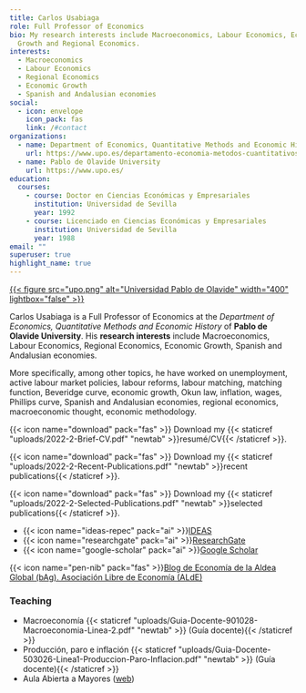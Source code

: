 ```yaml
---
title: Carlos Usabiaga
role: Full Professor of Economics
bio: My research interests include Macroeconomics, Labour Economics, Economic
  Growth and Regional Economics.
interests:
  - Macroeconomics
  - Labour Economics
  - Regional Economics
  - Economic Growth
  - Spanish and Andalusian economies
social:
  - icon: envelope
    icon_pack: fas
    link: /#contact
organizations:
  - name: Department of Economics, Quantitative Methods and Economic History
    url: https://www.upo.es/departamento-economia-metodos-cuantitativos-e-historia-economica/es/
  - name: Pablo de Olavide University
    url: https://www.upo.es/
education:
  courses:
    - course: Doctor en Ciencias Económicas y Empresariales
      institution: Universidad de Sevilla
      year: 1992
    - course: Licenciado en Ciencias Económicas y Empresariales
      institution: Universidad de Sevilla
      year: 1988
email: ""
superuser: true
highlight_name: true
---
```

[{{< figure src="upo.png" alt="Universidad Pablo de Olavide" width="400" lightbox="false" >}}](https://www.upo.es)

Carlos Usabiaga is a Full Professor of Economics at the *Department of Economics, Quantitative Methods and Economic History* of **Pablo de Olavide University**. His **research interests** include Macroeconomics, Labour Economics, Regional Economics, Economic Growth, Spanish and Andalusian economies.

More specifically, among other topics, he have worked on unemployment, active labour market policies, labour reforms, labour matching, matching function, Beveridge curve, economic growth, Okun law, inflation, wages, Phillips curve, Spanish and Andalusian economies, regional economics, macroeconomic thought, economic methodology.

{{< icon name="download" pack="fas" >}} Download my {{< staticref "uploads/2022-2-Brief-CV.pdf" "newtab" >}}resumé/CV{{< /staticref >}}.

{{< icon name="download" pack="fas" >}} Download my {{< staticref "uploads/2022-2-Recent-Publications.pdf" "newtab" >}}recent publications{{< /staticref >}}.

{{< icon name="download" pack="fas" >}} Download my {{< staticref "uploads/2022-2-Selected-Publications.pdf" "newtab" >}}selected publications{{< /staticref >}}.

* {{< icon name="ideas-repec" pack="ai" >}}[IDEAS](https://ideas.repec.org/e/pus10.html)
* {{< icon name="researchgate" pack="ai" >}}[ResearchGate](https://www.researchgate.net/profile/Carlos-Usabiaga)
* {{< icon name="google-scholar" pack="ai" >}}[Google Scholar](https://scholar.google.es/citations?user=YS5XdK0AAAAJ&hl=es)

{{< icon name="pen-nib" pack="fas" >}}[Blog de Economía de la Aldea Global (bAg). Asociación Libre de Economía (ALdE)](http://alde.es/blog/)
</div></div>
<div class="row">
<div class="col-12">
<div class="col-md-12">
<h3>Teaching</h3>
<ul class="ul-interests">
<li> Macroeconomía  {{< staticref "uploads/Guia-Docente-901028-Macroeconomia-Linea-2.pdf" "newtab" >}} (Guía docente){{< /staticref >}}</li>
<li> Producción, paro e inflación {{< staticref "uploads/Guia-Docente-503026-Linea1-Produccion-Paro-Inflacion.pdf" "newtab" >}} (Guía docente){{< /staticref >}}</li>
<li> Aula Abierta a Mayores (<a href="http://upo.es/aula-mayores" target="_blank">web</a>)</li>
</ul>
</div>
</div>
